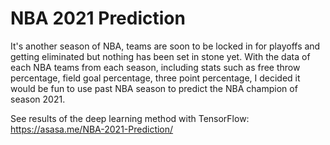 # NBA 2021 Prediction
It's another season of NBA, teams are soon to be locked in for playoffs and getting eliminated but nothing has been set in stone yet. With the data of each NBA teams from each season, including stats such as free throw percentage, field goal percentage, three point percentage, I decided it would be fun to use past NBA season to predict the NBA champion of season 2021.

See results of the deep learning method with TensorFlow: https://asasa.me/NBA-2021-Prediction/
